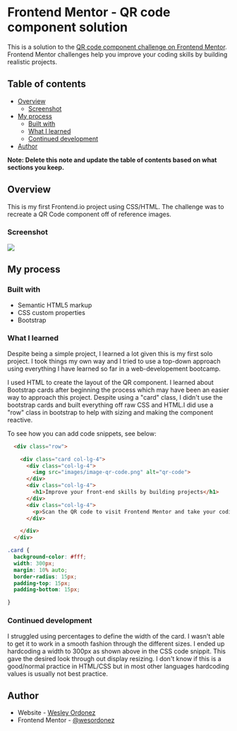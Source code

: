 # Frontend Mentor - QR code component solution

This is a solution to the [QR code component challenge on Frontend Mentor](https://www.frontendmentor.io/challenges/qr-code-component-iux_sIO_H). Frontend Mentor challenges help you improve your coding skills by building realistic projects. 

## Table of contents

- [Overview](#overview)
  - [Screenshot](#screenshot)
- [My process](#my-process)
  - [Built with](#built-with)
  - [What I learned](#what-i-learned)
  - [Continued development](#continued-development)
- [Author](#author)

**Note: Delete this note and update the table of contents based on what sections you keep.**

## Overview

This is my first Frontend.io project using CSS/HTML. The challenge was to recreate a QR Code component off of reference images. 

### Screenshot

![](images/screenshot.png)


## My process

### Built with

- Semantic HTML5 markup
- CSS custom properties
- Bootstrap


### What I learned

Despite being a simple project, I learned a lot given this is my first solo project. I took things my own way and I tried to use a top-down approach using everything I have learned so far in a web-developement bootcamp. 

I used HTML to create the layout of the QR component. I learned about Bootstrap cards after beginning the process which may have been an easier way to approach this project. Despite using a "card" class, I didn't use the bootstrap cards and built everything off raw CSS and HTML.I did use a "row" class in bootstrap to help with sizing and making the component reactive. 

To see how you can add code snippets, see below:

```html
  <div class="row">

    <div class="card col-lg-4">
      <div class="col-lg-4">
        <img src="images/image-qr-code.png" alt="qr-code">
      </div>
      <div class="col-lg-4">
        <h1>Improve your front-end skills by building projects</h1>
      </div>
      <div class="col-lg-4">
        <p>Scan the QR code to visit Frontend Mentor and take your coding skills to the next level</p>
      </div>

    </div>
  </div>
```
```css
.card {
  background-color: #fff;
  width: 300px;
  margin: 10% auto;
  border-radius: 15px;
  padding-top: 15px;
  padding-bottom: 15px;

}
```


### Continued development

I struggled using percentages to define the width of the card. I wasn't able to get it to work in a smooth fashion through the different sizes. I ended up hardcoding a width to 300px as shown above in the CSS code snippit. This gave the desired look through out display resizing. I don't know if this is a good/normal practice in HTML/CSS but in most other languages hardcoding values is usually not best practice.


## Author

- Website - [Wesley Ordonez](https://wesordonez.github.io/cv/)
- Frontend Mentor - [@wesordonez](https://www.frontendmentor.io/profile/wesordonez)


